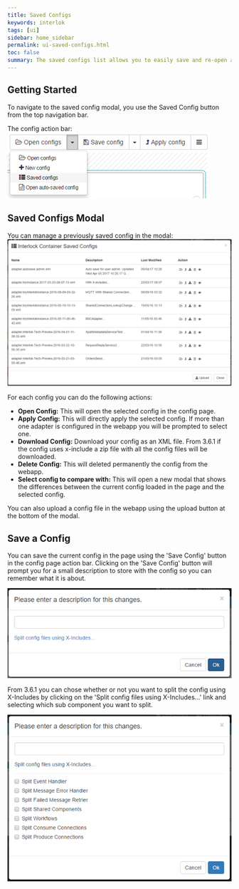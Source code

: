 ```yaml
---
title: Saved Configs
keywords: interlok
tags: [ui]
sidebar: home_sidebar
permalink: ui-saved-configs.html
toc: false
summary: The saved configs list allows you to easily save and re-open adapter configurations.
---
```


## Getting Started ##

To navigate to the saved config modal, you use the Saved Config button from the top navigation bar.

The config action bar:
![Config page with Saved Configs button showing](./images/ui-user-guide/config-saved-configs-button.png)

## Saved Configs Modal ##

You can manage a previously saved config in the modal:
![Config page saved configs modal](./images/ui-user-guide/config-saved-configs.png)

For each config you can do the following actions:

- **Open Config:** This will open the selected config in the config page.
- **Apply Config:** This will directly apply the selected config. If more than one adapter is configured in the webapp you will be prompted to select one.
- **Download Config:** Download your config as an XML file. From 3.6.1 if the config uses x-include a zip file with all the config files will be downloaded.
- **Delete Config:** This will deleted permanently the config from the webapp.
- **Select config to compare with:** This will open a new modal that shows the differences between the current config loaded in the page and the selected config.

You can also upload a config file in the webapp using the upload button at the bottom of the modal.

## Save a Config ##

You can save the current config in the page using the 'Save Config' button in the config page action bar.
Clicking on the 'Save Config' button will prompt you for a small description to store with the config so you can remember what it is about.

![Config page save config modal](./images/ui-user-guide/config-save-config.png)

From 3.6.1 you can chose whether or not you want to split the config using X-Includes by clicking on the 'Split config files using X-Includes…' link and selecting which sub component you want to split.

![Config page save config modal](./images/ui-user-guide/config-save-config-x-includes.png)


